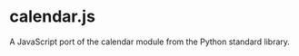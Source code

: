 calendar.js
============

A JavaScript port of the calendar module from the Python standard library.